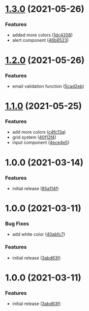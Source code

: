 # [1.3.0](https://github.com/halv00rsen/core/compare/v1.2.0...v1.3.0) (2021-05-26)


### Features

* added more colors ([1dc4208](https://github.com/halv00rsen/core/commit/1dc4208a3c8ed6c383a2e19f3025381d86dea800))
* alert component ([46b8523](https://github.com/halv00rsen/core/commit/46b8523b952d3e4f12d84dca39cfe46ae72361bf))

# [1.2.0](https://github.com/halv00rsen/core/compare/v1.1.0...v1.2.0) (2021-05-26)


### Features

* email validation function ([5cad2eb](https://github.com/halv00rsen/core/commit/5cad2ebc90c9b4e81b197eb87a435cf80edfefc0))

# [1.1.0](https://github.com/halv00rsen/core/compare/v1.0.0...v1.1.0) (2021-05-25)


### Features

* add more colors ([c4fc13a](https://github.com/halv00rsen/core/commit/c4fc13a3bed04156788fff284c172e0875ecebfe))
* grid system ([40f12f4](https://github.com/halv00rsen/core/commit/40f12f49a502ade7ff66139b5dc8d62e288c0e85))
* input component ([4ece4e5](https://github.com/halv00rsen/core/commit/4ece4e5fec53871c60051dac42f78eaf460b1b09))

# 1.0.0 (2021-03-14)


### Features

* initial release ([85a114f](https://github.com/halv00rsen/core/commit/85a114f0244c9c816f382354e49a37ac3caa0402))

# 1.0.0 (2021-03-11)


### Bug Fixes

* add white color ([40abfc7](https://github.com/halv00rsen/core/commit/40abfc7cf38884ec57087a28e8b501e861525d45))


### Features

* initial release ([3abd63f](https://github.com/halv00rsen/core/commit/3abd63f39d2f7a154936aa6174747a48f2bfc051))

# 1.0.0 (2021-03-11)


### Features

* initial release ([3abd63f](https://github.com/halv00rsen/core/commit/3abd63f39d2f7a154936aa6174747a48f2bfc051))
